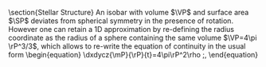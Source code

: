 \section{Stellar Structure}
An isobar with volume $\VP$ and surface area $\SP$ deviates from spherical symmetry in the presence of rotation.
However one can retain a 1D approximation by re-defining the radius coordinate
as the radius of a sphere  containing the same volume $\VP=4\pi \rP^3/3$, which allows to re-write the equation 
of continuity in the usual form 
\begin{equation}
  \dxdycz{\mP}{\rP}{t}=4\pi\rP^2\rho
  \;,
\end{equation}